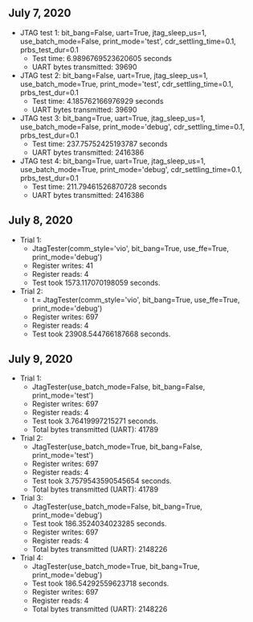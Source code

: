 ## July 7, 2020
* JTAG test 1: bit_bang=False, uart=True, jtag_sleep_us=1, use_batch_mode=False, print_mode='test', cdr_settling_time=0.1, prbs_test_dur=0.1
  * Test time: 6.9896769523620605 seconds
  * UART bytes transmitted: 39690 
* JTAG test 2: bit_bang=False, uart=True, jtag_sleep_us=1, use_batch_mode=True, print_mode='test', cdr_settling_time=0.1, prbs_test_dur=0.1
  * Test time: 4.185762166976929 seconds
  * UART bytes transmitted: 39690
* JTAG test 3: bit_bang=True, uart=True, jtag_sleep_us=1, use_batch_mode=False, print_mode='debug', cdr_settling_time=0.1, prbs_test_dur=0.1
  * Test time: 237.75752425193787 seconds
  * UART bytes transmitted: 2416386
* JTAG test 4: bit_bang=True, uart=True, jtag_sleep_us=1, use_batch_mode=True, print_mode='debug', cdr_settling_time=0.1, prbs_test_dur=0.1
  * Test time: 211.79461526870728 seconds
  * UART bytes transmitted: 2416386

## July 8, 2020
* Trial 1:
  * JtagTester(comm_style='vio', bit_bang=True, use_ffe=True, print_mode='debug')
  * Register writes: 41
  * Register reads: 4
  * Test took 1573.117070198059 seconds.
* Trial 2:
  * t = JtagTester(comm_style='vio', bit_bang=True, use_ffe=True, print_mode='debug')
  * Register writes: 697
  * Register reads: 4
  * Test took 23908.544766187668 seconds.
  
## July 9, 2020
* Trial 1:
  * JtagTester(use_batch_mode=False, bit_bang=False, print_mode='test')
  * Register writes: 697
  * Register reads: 4
  * Test took 3.76419997215271 seconds.
  * Total bytes transmitted (UART): 41789
* Trial 2:
  * JtagTester(use_batch_mode=True, bit_bang=False, print_mode='test')
  * Register writes: 697
  * Register reads: 4
  * Test took 3.7579543590545654 seconds.
  * Total bytes transmitted (UART): 41789
* Trial 3:
  * JtagTester(use_batch_mode=False, bit_bang=True, print_mode='debug')
  * Test took 186.3524034023285 seconds.
  * Register writes: 697
  * Register reads: 4
  * Total bytes transmitted (UART): 2148226
* Trial 4:
  * JtagTester(use_batch_mode=True, bit_bang=True, print_mode='debug')
  * Test took 186.54292559623718 seconds.
  * Register writes: 697
  * Register reads: 4
  * Total bytes transmitted (UART): 2148226





